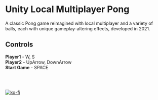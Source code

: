# Unity Local Multiplayer Pong
A classic Pong game reimagined with local multiplayer and a variety of balls, each with unique gameplay-altering effects, developed in 2021.

## Controls
<b>Player1</b> - W, S
<br>
<b>Player2</b> - UpArrow, DownArrow
<br>
<b>Start Game</b> - SPACE

<br><br>

[![ko-fi](https://ko-fi.com/img/githubbutton_sm.svg)](https://ko-fi.com/Z8Z5V420Q)